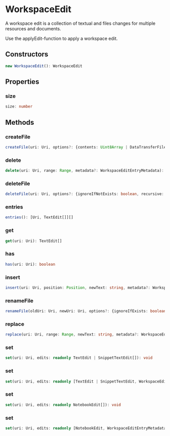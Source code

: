 # WorkspaceEdit

A workspace edit is a collection of textual and files changes for multiple resources and documents.

Use the applyEdit-function to apply a workspace edit.

## Constructors

```typescript
new WorkspaceEdit(): WorkspaceEdit
```

## Properties

### size

```typescript
size: number
```

## Methods

### createFile

```typescript
createFile(uri: Uri, options?: {contents: Uint8Array | DataTransferFile, ignoreIfExists: boolean, overwrite: boolean}, metadata?: WorkspaceEditEntryMetadata): void
```

### delete

```typescript
delete(uri: Uri, range: Range, metadata?: WorkspaceEditEntryMetadata): void
```

### deleteFile

```typescript
deleteFile(uri: Uri, options?: {ignoreIfNotExists: boolean, recursive: boolean}, metadata?: WorkspaceEditEntryMetadata): void
```

### entries

```typescript
entries(): [Uri, TextEdit[]][]
```

### get

```typescript
get(uri: Uri): TextEdit[]
```

### has

```typescript
has(uri: Uri): boolean
```

### insert

```typescript
insert(uri: Uri, position: Position, newText: string, metadata?: WorkspaceEditEntryMetadata): void
```

### renameFile

```typescript
renameFile(oldUri: Uri, newUri: Uri, options?: {ignoreIfExists: boolean, overwrite: boolean}, metadata?: WorkspaceEditEntryMetadata): void
```

### replace

```typescript
replace(uri: Uri, range: Range, newText: string, metadata?: WorkspaceEditEntryMetadata): void
```

### set

```typescript
set(uri: Uri, edits: readonly TextEdit | SnippetTextEdit[]): void
```

### set

```typescript
set(uri: Uri, edits: readonly [TextEdit | SnippetTextEdit, WorkspaceEditEntryMetadata][]): void
```

### set

```typescript
set(uri: Uri, edits: readonly NotebookEdit[]): void
```

### set

```typescript
set(uri: Uri, edits: readonly [NotebookEdit, WorkspaceEditEntryMetadata][]): void
```

